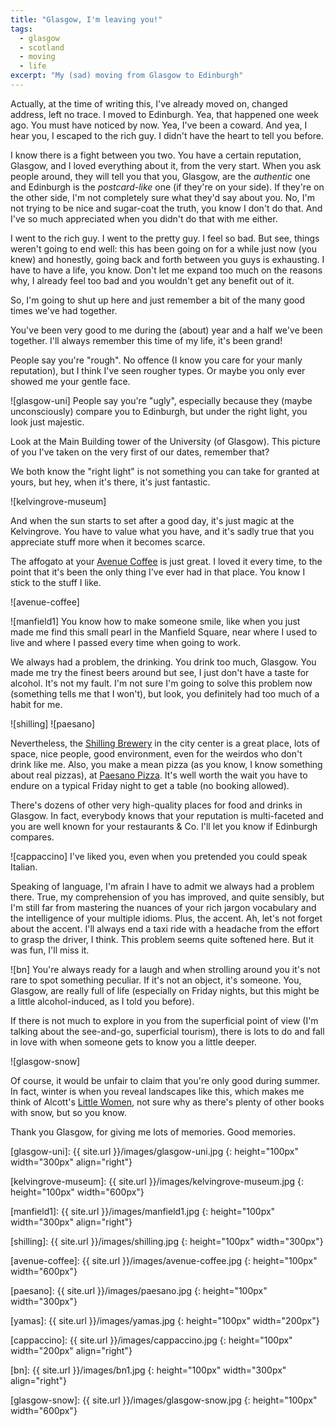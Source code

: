 ```yaml
---
title: "Glasgow, I'm leaving you!"
tags:
  - glasgow
  - scotland
  - moving
  - life
excerpt: "My (sad) moving from Glasgow to Edinburgh"
---
```


Actually, at the time of writing this, I've already moved on, changed address, left no trace. I moved to Edinburgh. Yea, that happened one week ago.
You must have noticed by now. Yea, I've been a coward. And yea, I hear you, I escaped to the rich guy. I didn't have the heart to tell you before.

I know there is a fight between you two. You have a certain reputation, Glasgow, and I loved everything about it, from the very start. When you ask people around, they will tell you that you, Glasgow, are the *authentic* one and Edinburgh is the *postcard-like* one (if they're on your side). If they're on the other side, I'm not completely sure what they'd say about you. No, I'm not trying to be nice and sugar-coat the truth, you know I don't do that. And I've so much appreciated when you didn't do that with me either.

I went to the rich guy. I went to the pretty guy. I feel so bad. But see, things weren't going to end well: this has been going on for a while just now (you knew) and honestly, going back and forth between you guys is exhausting. I have to have a life, you know. Don't let me expand too much on the reasons why, I already feel too bad and you wouldn't get any benefit out of it.

So, I'm going to shut up here and just remember a bit of the many good times we've had together. 

You've been very good to me during the (about) year and a half we've been together. I'll always remember this time of my life, it's been grand!

People say you're "rough". No offence (I know you care for your manly reputation), but I think I've seen rougher types. Or maybe you only ever showed me your gentle face. 

![glasgow-uni] People say you're "ugly", especially because they (maybe unconsciously) compare you to Edinburgh, but under the right light, you look just majestic.

Look at the Main Building tower of the University (of Glasgow). This picture of you I've taken on the very first of our dates, remember that?

We both know the "right light" is not something you can take for granted at yours, but hey, when it's there, it's just fantastic. 

![kelvingrove-museum] 

And when the sun starts to set after a good day, it's just magic at the Kelvingrove. You have to value what you have, and it's sadly true that you appreciate stuff more when it becomes scarce.

The affogato at your [Avenue Coffee](http://avenue.coffee) is just great. I loved it every time, to the point that it's been the only thing I've ever had in that place. You know I stick to the stuff I like. 

![avenue-coffee]

![manfield1] You know how to make someone smile, like when you just made me find this small pearl in the Manfield Square, near where I used to live and where I passed every time when going to work. 

We always had a problem, the drinking. You drink too much, Glasgow. You made me try the finest beers around but see, I just don't have a taste for alcohol. It's not my fault. I'm not sure I'm going to solve this problem now (something tells me that I won't), but look, you definitely had too much of a habit for me. 

![shilling] ![paesano]

Nevertheless, the [Shilling Brewery](http://www.shillingbrewingcompany.co.uk) in the city center is a great place, lots of space, nice people, good environment, even for the weirdos who don't drink like me. 
Also, you make a mean pizza (as you know, I know something about real pizzas), at [Paesano Pizza](http://paesanopizza.co.uk). It's well worth the wait you have to endure on a typical Friday night to get a table (no booking allowed).

There's dozens of other very high-quality places for food and drinks in Glasgow. In fact, everybody knows that your reputation is multi-faceted and you are well known for your restaurants & Co. I'll let you know if Edinburgh compares.

![cappaccino] I've liked you, even when you pretended you could speak Italian. 

Speaking of language, I'm afrain I have to admit we always had a problem there. True, my comprehension of you has improved, and quite sensibly, but I'm still far from mastering the nuances of your rich jargon vocabulary and the intelligence of your multiple idioms. Plus, the accent. Ah, let's not forget about the accent. I'll always end a taxi ride with a headache from the effort to grasp the driver, I think. This problem seems quite softened here. But it was fun, I'll miss it.

![bn] You're always ready for a laugh and when strolling around you it's not rare to spot something peculiar. If it's not an object, it's someone. You, Glasgow, are really full of life (especially on Friday nights, but this might be a little alcohol-induced, as I told you before).

If there is not much to explore in you from the superficial point of view (I'm talking about the see-and-go, superficial tourism), there is lots to do and fall in love with when someone gets to know you a little deeper.

![glasgow-snow] 

Of course, it would be unfair to claim that you're only good during summer. In fact, winter is when you reveal landscapes like this, which makes me think of Alcott's [Little Women](https://en.wikipedia.org/wiki/Little_Women), not sure why as there's plenty of other books with snow, but so you know.

Thank you Glasgow, for giving me lots of memories. Good memories.

[glasgow-uni]: {{ site.url }}/images/glasgow-uni.jpg 
{: height="100px" width="300px" align="right"} 

[kelvingrove-museum]: {{ site.url }}/images/kelvingrove-museum.jpg
{: height="100px" width="600px"}

[manfield1]: {{ site.url }}/images/manfield1.jpg
{: height="100px" width="300px" align="right"}

[shilling]: {{ site.url }}/images/shilling.jpg
{: height="100px" width="300px"}

[avenue-coffee]: {{ site.url }}/images/avenue-coffee.jpg
{: height="100px" width="600px"}

[paesano]: {{ site.url }}/images/paesano.jpg
{: height="100px" width="300px"}

[yamas]: {{ site.url }}/images/yamas.jpg
{: height="100px" width="200px"}

[cappaccino]: {{ site.url }}/images/cappaccino.jpg
{: height="100px" width="200px" align="right"}

[bn]: {{ site.url }}/images/bn1.jpg
{: height="100px" width="300px" align="right"}

[glasgow-snow]: {{ site.url }}/images/glasgow-snow.jpg
{: height="100px" width="600px"}

